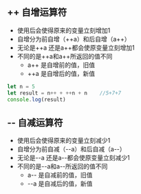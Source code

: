 ## ++ 自增运算符

- 使用后会使得原来的变量立刻增加1	
- 自增分为前自增（++a）和后自增（a++）
- 无论是++a 还是a++都会使原变量立刻增加1
- 不同的是++a和a++所返回的值不同
  - a++ 是自增前的值，旧值
  - ++a  是自增后的值，新值

```javascript
let n = 5
let result = n++ + ++n + n    //5+7+7
console.log(result)
```

## -- 自减运算符

- 使用后会使得原来的变量立刻减少1	
- 自增分为前自减（--a）和后自减（a--）
- 无论是--a 还是a--都会使原变量立刻减少1
- 不同的是--a和a--所返回的值不同
  - a-- 是自减前的值，旧值
  - --a 是自减后的值，新值

